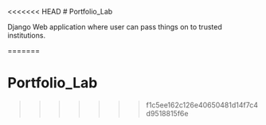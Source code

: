 <<<<<<< HEAD
﻿# Portfolio_Lab

Django Web application where user can pass things on to trusted institutions.


=======
# Portfolio_Lab
>>>>>>> f1c5ee162c126e40650481d14f7c4d9518815f6e
